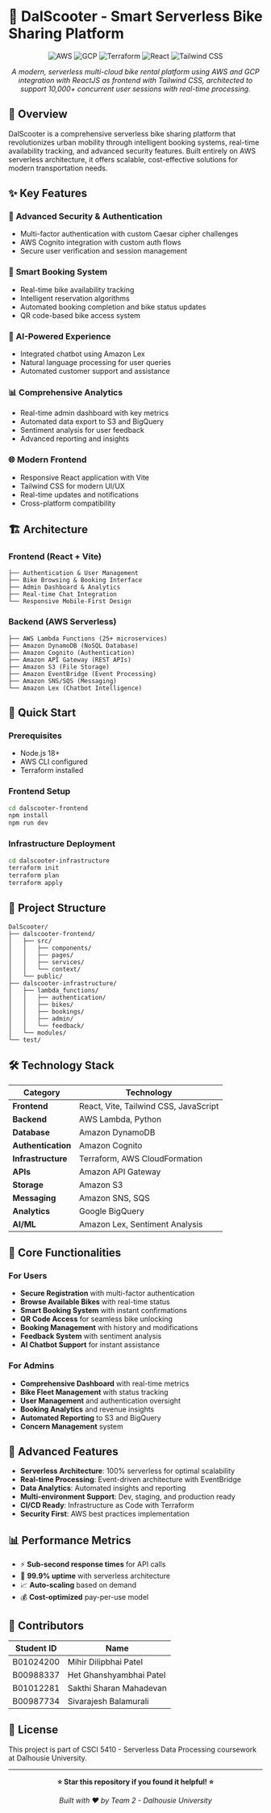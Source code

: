 # 🛴 DalScooter - Smart Serverless Bike Sharing Platform

<div align="center">

![AWS](https://img.shields.io/badge/AWS-FF9900?style=for-the-badge&logo=amazonaws&logoColor=white)
![GCP](https://img.shields.io/badge/GCP-4285F4?style=for-the-badge&logo=googlecloud&logoColor=white)
![Terraform](https://img.shields.io/badge/Terraform-7B42BC?style=for-the-badge&logo=terraform&logoColor=white)
![React](https://img.shields.io/badge/React-20232A?style=for-the-badge&logo=react&logoColor=61DAFB)
![Tailwind CSS](https://img.shields.io/badge/Tailwind_CSS-06B6D4?style=for-the-badge&logo=tailwindcss&logoColor=white)

_A modern, serverless multi-cloud bike rental platform using AWS and GCP integration with ReactJS as frontend with Tailwind CSS, architected to support 10,000+ concurrent user sessions with real-time processing._

</div>

## 🌟 Overview

DalScooter is a comprehensive serverless bike sharing platform that revolutionizes urban mobility through intelligent booking systems, real-time availability tracking, and advanced security features. Built entirely on AWS serverless architecture, it offers scalable, cost-effective solutions for modern transportation needs.

## ✨ Key Features

### 🔐 **Advanced Security & Authentication**

- Multi-factor authentication with custom Caesar cipher challenges
- AWS Cognito integration with custom auth flows
- Secure user verification and session management

### 📱 **Smart Booking System**

- Real-time bike availability tracking
- Intelligent reservation algorithms
- Automated booking completion and bike status updates
- QR code-based bike access system

### 🤖 **AI-Powered Experience**

- Integrated chatbot using Amazon Lex
- Natural language processing for user queries
- Automated customer support and assistance

### 📊 **Comprehensive Analytics**

- Real-time admin dashboard with key metrics
- Automated data export to S3 and BigQuery
- Sentiment analysis for user feedback
- Advanced reporting and insights

### 🌐 **Modern Frontend**

- Responsive React application with Vite
- Tailwind CSS for modern UI/UX
- Real-time updates and notifications
- Cross-platform compatibility

## 🏗️ Architecture

### **Frontend (React + Vite)**

```
├── Authentication & User Management
├── Bike Browsing & Booking Interface
├── Admin Dashboard & Analytics
├── Real-time Chat Integration
└── Responsive Mobile-First Design
```

### **Backend (AWS Serverless)**

```
├── AWS Lambda Functions (25+ microservices)
├── Amazon DynamoDB (NoSQL Database)
├── Amazon Cognito (Authentication)
├── Amazon API Gateway (REST APIs)
├── Amazon S3 (File Storage)
├── Amazon EventBridge (Event Processing)
├── Amazon SNS/SQS (Messaging)
└── Amazon Lex (Chatbot Intelligence)
```

## 🚀 Quick Start

### Prerequisites

- Node.js 18+
- AWS CLI configured
- Terraform installed

### Frontend Setup

```bash
cd dalscooter-frontend
npm install
npm run dev
```

### Infrastructure Deployment

```bash
cd dalscooter-infrastructure
terraform init
terraform plan
terraform apply
```

## 📁 Project Structure

```
DalScooter/
├── dalscooter-frontend/
│   ├── src/
│   │   ├── components/
│   │   ├── pages/
│   │   ├── services/
│   │   └── context/
│   └── public/
├── dalscooter-infrastructure/
│   ├── lambda_functions/
│   │   ├── authentication/
│   │   ├── bikes/
│   │   ├── bookings/
│   │   ├── admin/
│   │   └── feedback/
│   └── modules/
└── test/
```

## 🛠️ Technology Stack

| Category           | Technology                            |
| ------------------ | ------------------------------------- |
| **Frontend**       | React, Vite, Tailwind CSS, JavaScript |
| **Backend**        | AWS Lambda, Python                    |
| **Database**       | Amazon DynamoDB                       |
| **Authentication** | Amazon Cognito                        |
| **Infrastructure** | Terraform, AWS CloudFormation         |
| **APIs**           | Amazon API Gateway                    |
| **Storage**        | Amazon S3                             |
| **Messaging**      | Amazon SNS, SQS                       |
| **Analytics**      | Google BigQuery                       |
| **AI/ML**          | Amazon Lex, Sentiment Analysis        |

## 🌟 Core Functionalities

### For Users

- **Secure Registration** with multi-factor authentication
- **Browse Available Bikes** with real-time status
- **Smart Booking System** with instant confirmations
- **QR Code Access** for seamless bike unlocking
- **Booking Management** with history and modifications
- **Feedback System** with sentiment analysis
- **AI Chatbot Support** for instant assistance

### For Admins

- **Comprehensive Dashboard** with real-time metrics
- **Bike Fleet Management** with status tracking
- **User Management** and authentication oversight
- **Booking Analytics** and revenue insights
- **Automated Reporting** to S3 and BigQuery
- **Concern Management** system

## 🔧 Advanced Features

- **Serverless Architecture**: 100% serverless for optimal scalability
- **Real-time Processing**: Event-driven architecture with EventBridge
- **Data Analytics**: Automated insights and reporting
- **Multi-environment Support**: Dev, staging, and production ready
- **CI/CD Ready**: Infrastructure as Code with Terraform
- **Security First**: AWS best practices implementation

## 📊 Performance Metrics

- ⚡ **Sub-second response times** for API calls
- 🔄 **99.9% uptime** with serverless architecture
- 📈 **Auto-scaling** based on demand
- 💰 **Cost-optimized** pay-per-use model

## 🤝 Contributors

| Student ID | Name                    |
| ---------- | ----------------------- |
| B01024200  | Mihir Dilipbhai Patel   |
| B00988337  | Het Ghanshyambhai Patel |
| B01012281  | Sakthi Sharan Mahadevan |
| B00987734  | Sivarajesh Balamurali   |

## 📄 License

This project is part of CSCI 5410 - Serverless Data Processing coursework at Dalhousie University.

---

<div align="center">

**⭐ Star this repository if you found it helpful! ⭐**

_Built with ❤️ by Team 2 - Dalhousie University_

</div>
